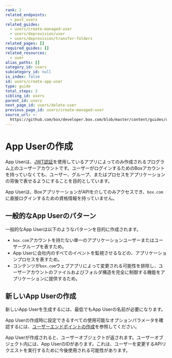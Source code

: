 ```yaml
---
rank: 2
related_endpoints:
  - post_users
related_guides:
  - users/create-managed-user
  - users/deprovision/user
  - users/deprovision/transfer-folders
related_pages: []
required_guides: []
related_resources:
  - user
alias_paths: []
category_id: users
subcategory_id: null
is_index: false
id: users/create-app-user
type: guide
total_steps: 3
sibling_id: users
parent_id: users
next_page_id: users/delete-user
previous_page_id: users/create-managed-user
source_url: >-
  https://github.com/box/developer.box.com/blob/master/content/guides/users/create-app-user.md
---
```

# App Userの作成

App Userは、[JWT認証](guide://applications/custom-apps/jwt-setup/)を使用しているアプリによってのみ作成されるプログラム上のユーザーアカウントです。ユーザーがログインするためのBoxアカウントを持っていなくても、ユーザー、グループ、またはプロセスをアプリケーションの背後で表せるようにすることを目的としています。

App Userは、BoxアプリケーションがAPIを介してのみアクセスでき、`box.com`に直接ログインするための資格情報を持っていません。

## 一般的なApp Userのパターン

一般的なApp Userは以下のようなパターンを目的に作成されます。

* `box.com`アカウントを持たない単一のアプリケーションユーザーまたはユーザーグループを表すため。
* App Userに会社内のすべてのイベントを監視させるなどの、アプリケーションプロセスを表すため。
* コンテンツが`box.com`ウェブアプリによって変更される可能性を排除し、ユーザーアカウントのファイルおよびフォルダ構造を完全に制御する機能をアプリケーションに提供するため。

## 新しいApp Userの作成

新しいApp Userを生成するには、最低でもApp Userの名前が必要になります。

<Samples id="post_users_app">

</Samples>

App Userの作成時に設定できるすべての使用可能なオプションパラメータを確認するには、[ユーザーエンドポイントの作成](endpoint://post-users)を参照してください。

App Userが作成されると、ユーザーオブジェクトが返されます。ユーザーオブジェクト内には、App UserのIDがあります。これは、ユーザーを変更するAPIリクエストを実行するために今後使用される可能性があります。
